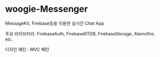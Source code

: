 # woogie-Messenger


MessageKit, Firebase등을 이용한 실시간 Chat App

주요 라이브러리: FirebaseAuth, FirebaseRTDB, FirebaseStorage, Alamofire, etc.

디자인 패턴 : MVC 패턴
